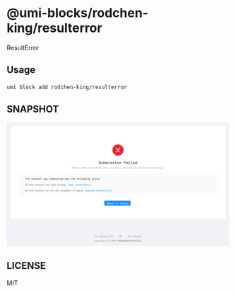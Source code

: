 # @umi-blocks/rodchen-king/resulterror

ResultError

## Usage

```sh
umi block add rodchen-king/resulterror
```

## SNAPSHOT

![SNAPSHOT](./snapshot.png)

## LICENSE

MIT
